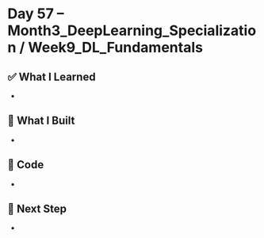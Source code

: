 # Day 57 – Month3_DeepLearning_Specialization / Week9_DL_Fundamentals

## ✅ What I Learned
- 

## 🔨 What I Built
- 

## 📂 Code
- 

## 🎯 Next Step
- 
